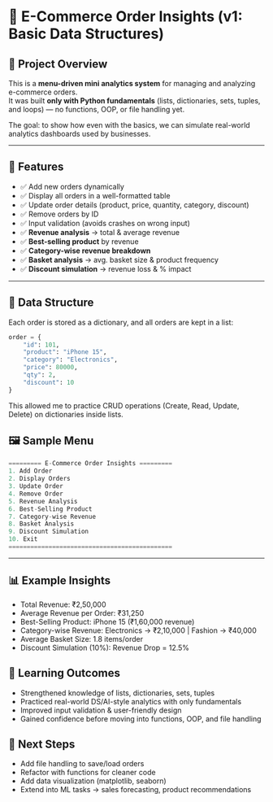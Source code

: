 # 🛒 E-Commerce Order Insights (v1: Basic Data Structures)

## 📌 Project Overview
This is a **menu-driven mini analytics system** for managing and analyzing e-commerce orders.  
It was built **only with Python fundamentals** (lists, dictionaries, sets, tuples, and loops) — no functions, OOP, or file handling yet.  

The goal: to show how even with the basics, we can simulate real-world analytics dashboards used by businesses.  

---

## 🎯 Features
- ✅ Add new orders dynamically  
- ✅ Display all orders in a well-formatted table  
- ✅ Update order details (product, price, quantity, category, discount)  
- ✅ Remove orders by ID  
- ✅ Input validation (avoids crashes on wrong input)  
- ✅ **Revenue analysis** → total & average revenue  
- ✅ **Best-selling product** by revenue  
- ✅ **Category-wise revenue breakdown**  
- ✅ **Basket analysis** → avg. basket size & product frequency  
- ✅ **Discount simulation** → revenue loss & % impact  

---

## 📂 Data Structure
Each order is stored as a dictionary, and all orders are kept in a list:

```python
order = {
    "id": 101,
    "product": "iPhone 15",
    "category": "Electronics",
    "price": 80000,
    "qty": 2,
    "discount": 10
}

```

This allowed me to practice CRUD operations (Create, Read, Update, Delete) on dictionaries inside lists.

## 🖼️ Sample Menu

```python
========= E-Commerce Order Insights =========
1. Add Order
2. Display Orders
3. Update Order
4. Remove Order
5. Revenue Analysis
6. Best-Selling Product
7. Category-wise Revenue
8. Basket Analysis
9. Discount Simulation
10. Exit
=============================================

```
---

## 📊 Example Insights
- Total Revenue: ₹2,50,000
- Average Revenue per Order: ₹31,250
- Best-Selling Product: iPhone 15 (₹1,60,000 revenue)
- Category-wise Revenue: Electronics → ₹2,10,000 | Fashion → ₹40,000
- Average Basket Size: 1.8 items/order
- Discount Simulation (10%): Revenue Drop = 12.5%

## 🚀 Learning Outcomes
- Strengthened knowledge of lists, dictionaries, sets, tuples
- Practiced real-world DS/AI-style analytics with only fundamentals
- Improved input validation & user-friendly design
- Gained confidence before moving into functions, OOP, and file handling

## 📌 Next Steps
- Add file handling to save/load orders
- Refactor with functions for cleaner code
- Add data visualization (matplotlib, seaborn)
- Extend into ML tasks → sales forecasting, product recommendations
